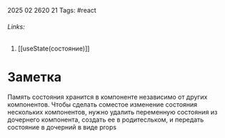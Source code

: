 2025 02 2620 21
Tags: #react 
###### Links: 
1) [[useState(состояние)]]
# Заметка
Память состояния хранится в компоненте независимо от других компонентов. Чтобы сделать соместое изменение состояния нескольких компонентов, нужно удалить переменную состояния из дочернего компонента, создать ее в родитесльком, и передать состояние в дочерний в виде props
